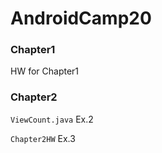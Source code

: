 # AndroidCamp20
### Chapter1
HW for Chapter1

### Chapter2
`ViewCount.java`  Ex.2

`Chapter2HW`   Ex.3

